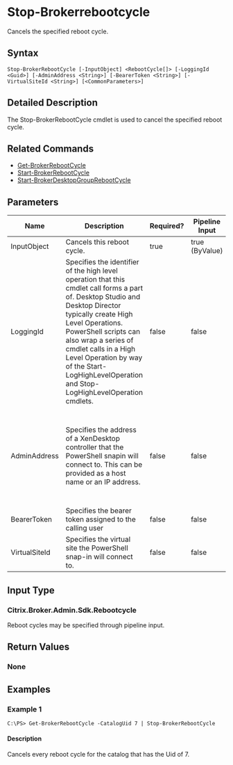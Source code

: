 ﻿
# Stop-Brokerrebootcycle
Cancels the specified reboot cycle.
## Syntax
```
Stop-BrokerRebootCycle [-InputObject] <RebootCycle[]> [-LoggingId <Guid>] [-AdminAddress <String>] [-BearerToken <String>] [-VirtualSiteId <String>] [<CommonParameters>]
```
## Detailed Description
The Stop-BrokerRebootCycle cmdlet is used to cancel the specified reboot cycle.


## Related Commands

* [Get-BrokerRebootCycle](../Get-BrokerRebootCycle/)
* [Start-BrokerRebootCycle](../Start-BrokerRebootCycle/)
* [Start-BrokerDesktopGroupRebootCycle](../Start-BrokerDesktopGroupRebootCycle/)
## Parameters
| Name   | Description | Required? | Pipeline Input | Default Value |
| --- | --- | --- | --- | --- |
| InputObject | Cancels this reboot cycle. | true | true (ByValue) |  |
| LoggingId | Specifies the identifier of the high level operation that this cmdlet call forms a part of. Desktop Studio and Desktop Director typically create High Level Operations. PowerShell scripts can also wrap a series of cmdlet calls in a High Level Operation by way of the Start-LogHighLevelOperation and Stop-LogHighLevelOperation cmdlets. | false | false |  |
| AdminAddress | Specifies the address of a XenDesktop controller that the PowerShell snapin will connect to. This can be provided as a host name or an IP address. | false | false | Localhost. Once a value is provided by any cmdlet, this value will become the default. |
| BearerToken | Specifies the bearer token assigned to the calling user | false | false |  |
| VirtualSiteId | Specifies the virtual site the PowerShell snap-in will connect to. | false | false |  |

## Input Type

### Citrix.Broker.Admin.Sdk.Rebootcycle
Reboot cycles may be specified through pipeline input.
## Return Values

### None

## Examples

### Example 1
```
C:\PS> Get-BrokerRebootCycle -CatalogUid 7 | Stop-BrokerRebootCycle
```
#### Description
Cancels every reboot cycle for the catalog that has the Uid of 7.
